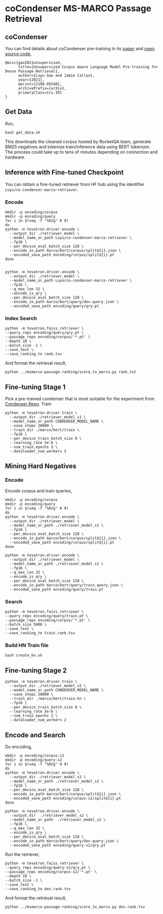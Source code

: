 # coCondenser MS-MARCO Passage Retrieval
## coCondenser
You can find details about coCondenser pre-training in its [paper](https://arxiv.org/abs/2108.05540) and [open source code](https://github.com/luyug/Condenser),
```
@misc{gao2021unsupervised,
      title={Unsupervised Corpus Aware Language Model Pre-training for Dense Passage Retrieval}, 
      author={Luyu Gao and Jamie Callan},
      year={2021},
      eprint={2108.05540},
      archivePrefix={arXiv},
      primaryClass={cs.IR}
}
```
## Get Data
Run,
```
bash get_data.sh
```
This downloads the cleaned corpus hosted by RocketQA team, generate BM25 negatives and tokenize train/inference data using BERT tokenizer. 
The process could take up to tens of minutes depending on connection and hardware.

## Inference with Fine-tuned Checkpoint
You can obtain a fine-tuned retriever from HF hub using the identifier ` Luyu/co-condenser-marco-retriever`.
### Encode
```
mkdir -p encoding/corpus
mkdir -p encoding/query
for i in $(seq -f "%02g" 0 9)
do
python -m tevatron.driver.encode \  
  --output_dir ./retriever_model \
  --model_name_or_path Luyu/co-condenser-marco-retriever \
  --fp16 \
  --per_device_eval_batch_size 128 \
  --encode_in_path marco/bert/corpus/split${i}.json \
  --encoded_save_path encoding/corpus/split${i}.pt
done


python -m tevatron.driver.encode \  
  --output_dir ./retriever_model \
  --model_name_or_path Luyu/co-condenser-marco-retriever \
  --fp16 \
  --q_max_len 32 \
  --encode_is_qry \
  --per_device_eval_batch_size 128 \
  --encode_in_path marco/bert/query/dev.query.json \
  --encoded_save_path encoding/query/qry.pt
```
### Index Search
```
python -m tevatron.faiss_retriever \  
--query_reps encoding/query/qry.pt \  
--passage_reps encoding/corpus/'*.pt' \  
--depth 10 \
--batch_size -1 \
--save_text \
--save_ranking_to rank.tsv
```
And format the retrieval result,
```
python ../msmarco-passage-ranking/score_to_marco.py rank.txt
```
## Fine-tuning Stage 1
Pick a pre-trained condenser that is most suitable for the experiment from [Condenser Repo](https://github.com/luyug/Condenser#pre-trained-models).
Train
```
python -m tevatron.driver.train \  
  --output_dir ./retriever_model_s1 \  
  --model_name_or_path CONDENSER_MODEL_NAME \  
  --save_steps 20000 \  
  --train_dir ./marco/bert/train \
  --fp16 \  
  --per_device_train_batch_size 8 \  
  --learning_rate 5e-6 \  
  --num_train_epochs 3 \  
  --dataloader_num_workers 2
```
## Mining Hard Negatives
### Encode
Encode corpus and train queries,
```
mkdir -p encoding/corpus
mkdir -p encoding/query
for i in $(seq -f "%02g" 0 9)
do
python -m tevatron.driver.encode \  
  --output_dir ./retriever_model \
  --model_name_or_path ./retriever_model_s1 \
  --fp16 \
  --per_device_eval_batch_size 128 \
  --encode_in_path marco/bert/corpus/split${i}.json \
  --encoded_save_path encoding/corpus/split${i}.pt
done

python -m tevatron.driver.encode \  
  --output_dir ./retriever_model \
  --model_name_or_path ./retriever_model_s1 \
  --fp16 \
  --q_max_len 32 \
  --encode_is_qry \
  --per_device_eval_batch_size 128 \
  --encode_in_path marco/bert/query/train.query.json \
  --encoded_save_path encoding/query/train.pt
```

### Search
```
python -m tevatron.faiss_retriever \  
--query_reps encoding/query/train.pt \  
--passage_reps encoding/corpus/'*.pt' \  
--batch_size 5000 \
--save_text \
--save_ranking_to train.rank.tsv
```

### Build HN Train file
```
bash create_hn.sh
```

## Fine-tuning Stage 2
```
python -m tevatron.driver.train \  
  --output_dir ./retriever_model_s2 \  
  --model_name_or_path CONDENSER_MODEL_NAME \  
  --save_steps 20000 \  
  --train_dir ./marco/bert/train-hn \
  --fp16 \  
  --per_device_train_batch_size 8 \  
  --learning_rate 5e-6 \  
  --num_train_epochs 2 \  
  --dataloader_num_workers 2
```

## Encode and Search
Do encoding,
```
mkdir -p encoding/corpus-s2
mkdir -p encoding/query-s2
for i in $(seq -f "%02g" 0 9)
do
python -m tevatron.driver.encode \  
  --output_dir ./retriever_model_s2 \
  --model_name_or_path ./retriever_model_s2 \
  --fp16 \
  --per_device_eval_batch_size 128 \
  --encode_in_path marco/bert/corpus/split${i}.json \
  --encoded_save_path encoding/corpus-s2/split${i}.pt
done

python -m tevatron.driver.encode \  
  --output_dir  ./retriever_model_s2 \
  --model_name_or_path  ./retriever_model_s2 \
  --fp16 \
  --q_max_len 32 \
  --encode_is_qry \
  --per_device_eval_batch_size 128 \
  --encode_in_path marco/bert/query/dev.query.json \
  --encoded_save_path encoding/query-s2/qry.pt
```
Run the retriever,
```
python -m tevatron.faiss_retriever \  
--query_reps encoding/query-s2/qry.pt \  
--passage_reps encoding/corpus-s2/'*.pt' \  
--depth 10 \
--batch_size -1 \
--save_text \
--save_ranking_to dev.rank.tsv
```
And format the retrieval result,
```
python ../msmarco-passage-ranking/score_to_marco.py dev.rank.tsv
```
